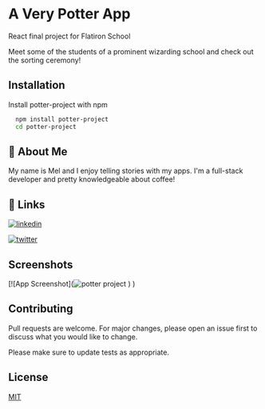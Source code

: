 
# A Very Potter App

React final project for Flatiron School

Meet some of the students of a prominent wizarding school and check out the sorting ceremony!
## Installation

Install potter-project with npm

```bash
  npm install potter-project
  cd potter-project
```
    
## 🚀 About Me
My name is Mel and I enjoy telling stories with my apps. I'm a full-stack developer and pretty knowledgeable about coffee! 


## 🔗 Links

[![linkedin](https://img.shields.io/badge/linkedin-0A66C2?style=for-the-badge&logo=linkedin&logoColor=white)](https://www.linkedin.com/in/thecodingbarista/)

[![twitter](https://img.shields.io/badge/twitter-1DA1F2?style=for-the-badge&logo=twitter&logoColor=white)](https://twitter.com/NotYourAvgMel/)


## Screenshots

[![App Screenshot](![potter project](https://github.com/TheCodingBarista/potter-project/assets/56182886/b373623c-1524-424b-ac19-8a216fcdad9d)
)
)


## Contributing
Pull requests are welcome. For major changes, please open an issue first to discuss what you would like to change.

Please make sure to update tests as appropriate.

## License
[MIT](https://choosealicense.com/licenses/mit/)
